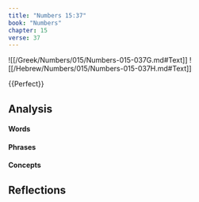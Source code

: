```yaml
---
title: "Numbers 15:37"
book: "Numbers"
chapter: 15
verse: 37
---
```

![[/Greek/Numbers/015/Numbers-015-037G.md#Text]]
![[/Hebrew/Numbers/015/Numbers-015-037H.md#Text]]

{{Perfect}}

## Analysis

#### Words

#### Phrases

#### Concepts

## Reflections
